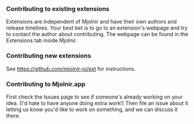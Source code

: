 ### Contributing to existing extensions

Extensions are independent of Mjolnir and have their own authors and
release timelines. Your best bet is to go to an extension's webpage
and try to contact the author about contributing. The webpage can be
found in the Extensions tab inside Mjolnir.

### Contributing new extensions

See https://github.com/mjolnir-io/ext for instructions.

### Contributing to Mjolnir.app

First check the Issues page to see if someone's already working on
your idea. (I'd hate to have anyone doing extra work!) Then file an
issue about it letting us know you'd like to work on something, and we
can discuss it there.
